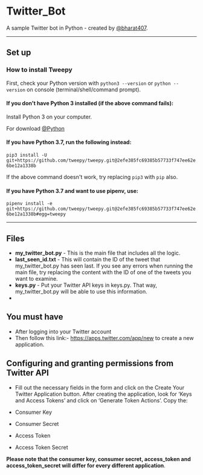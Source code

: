 # Twitter_Bot
 A sample Twitter bot in Python - created by [@bharat407](https://github.com/bharat407).

--------------------------------------------------------

## Set up

### How to install Tweepy

First, check your Python version with ``python3 --version`` or ``python --version`` on console (terminal/shell/command prompt).


#### If you don't have Python 3 installed (if the above command fails):

Install Python 3 on your computer.

For download [@Python](https://www.python.org/downloads/)

#### If you have Python 3.7, run the following instead:

``pip3 install -U git+https://github.com/tweepy/tweepy.git@2efe385fc69385b57733f747ee62e6be12a1338b``

If the above command doesn't work, try replacing ``pip3`` with ``pip`` also.

#### If you have Python 3.7 and want to use pipenv, use:

``pipenv install -e git+https://github.com/tweepy/tweepy.git@2efe385fc69385b57733f747ee62e6be12a1338b#egg=tweepy``

-------------------------------------------------------------------------------------------------------------------

## Files

- **my_twitter_bot.py** - This is the main file that includes all the logic.
- **last_seen_id.txt** - This will contain the ID of the tweet that my_twitter_bot.py has seen last. If you see any errors when running the main file, try replacing the content with the ID of one of the tweets you want to examine.
- **keys.py** - Put your Twitter API keys in keys.py. That way, my_twitter_bot.py will be able to use this information.
- 
## You must have

- After logging into your Twitter account
- Then follow this link:- https://apps.twitter.com/app/new to create a new application.

## Configuring and granting permissions from Twitter API

- Fill out the necessary fields in the form and click on the Create Your Twitter Application button. After creating the application, look for ‘Keys and Access Tokens’ and click on ‘Generate Token Actions’. Copy the:

- Consumer Key
- Consumer Secret
- Access Token
- Access Token Secret

**Please note that the consumer key, consumer secret, access_token and access_token_secret will differ for every different application**.
